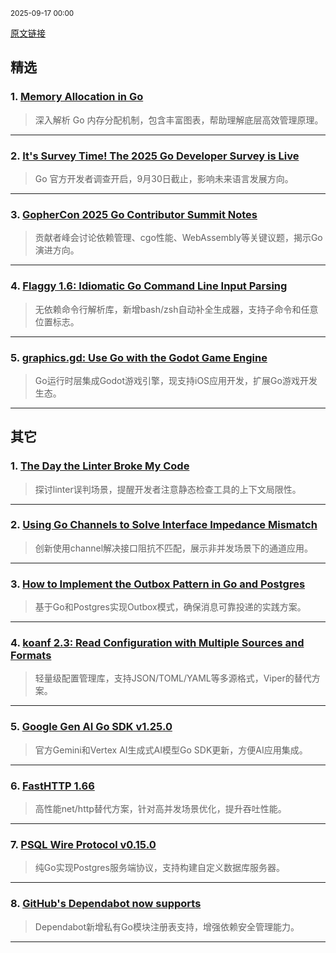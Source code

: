<sub>2025-09-17 00:00</sub>


[原文链接](https://golangweekly.com/issues/570)


## 精选

### 1. [Memory Allocation in Go](https://golangweekly.com/link/174413/rss)
> 深入解析 Go 内存分配机制，包含丰富图表，帮助理解底层高效管理原理。

---

### 2. [It's Survey Time! The 2025 Go Developer Survey is Live](https://golangweekly.com/link/174414/rss)
> Go 官方开发者调查开启，9月30日截止，影响未来语言发展方向。

---

### 3. [GopherCon 2025 Go Contributor Summit Notes](https://golangweekly.com/link/174417/rss)
> 贡献者峰会讨论依赖管理、cgo性能、WebAssembly等关键议题，揭示Go演进方向。

---

### 4. [Flaggy 1.6: Idiomatic Go Command Line Input Parsing](https://golangweekly.com/link/174426/rss)
> 无依赖命令行解析库，新增bash/zsh自动补全生成器，支持子命令和任意位置标志。

---

### 5. [graphics.gd: Use Go with the Godot Game Engine](https://golangweekly.com/link/174443/rss)
> Go运行时层集成Godot游戏引擎，现支持iOS应用开发，扩展Go游戏开发生态。

---

## 其它

### 1. [The Day the Linter Broke My Code](https://golangweekly.com/link/174418/rss)
> 探讨linter误判场景，提醒开发者注意静态检查工具的上下文局限性。

---

### 2. [Using Go Channels to Solve Interface Impedance Mismatch](https://golangweekly.com/link/174421/rss)
> 创新使用channel解决接口阻抗不匹配，展示非并发场景下的通道应用。

---

### 3. [How to Implement the Outbox Pattern in Go and Postgres](https://golangweekly.com/link/174422/rss)
> 基于Go和Postgres实现Outbox模式，确保消息可靠投递的实践方案。

---

### 4. [koanf 2.3: Read Configuration with Multiple Sources and Formats](https://golangweekly.com/link/174428/rss)
> 轻量级配置管理库，支持JSON/TOML/YAML等多源格式，Viper的替代方案。

---

### 5. [Google Gen AI Go SDK v1.25.0](https://golangweekly.com/link/174429/rss)
> 官方Gemini和Vertex AI生成式AI模型Go SDK更新，方便AI应用集成。

---

### 6. [FastHTTP 1.66](https://golangweekly.com/link/174430/rss)
> 高性能net/http替代方案，针对高并发场景优化，提升吞吐性能。

---

### 7. [PSQL Wire Protocol v0.15.0](https://golangweekly.com/link/174436/rss)
> 纯Go实现Postgres服务端协议，支持构建自定义数据库服务器。

---

### 8. [GitHub's Dependabot now supports](https://golangweekly.com/link/174441/rss)
> Dependabot新增私有Go模块注册表支持，增强依赖安全管理能力。

---
    